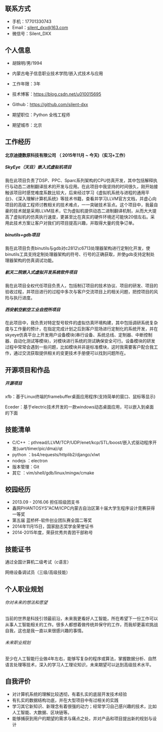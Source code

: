 ## 联系方式

- 手机：17701330743 
- Email：silent_dxx@163.com
- 微信号：Silent_DXX

## 个人信息
- 胡锦明/男/1994
- 内蒙古电子信息职业技术学院/嵌入式技术与应用

- 工作年限：3年

- 技术博客：https://blog.csdn.net/u010015695

- Github：https://github.com/silent-dxx

- 期望职位：Python 全栈工程师

- 期望城市：北京

## 工作经历
#### 北京迪捷数原科技有限公司 （ 2015年11月 ~ 今天)（实习+工作）
##### SkyEye（天目）嵌入式虚拟机项目

我在此项目负责了DSP、PPC、Sparc系列架构的CPU仿真开发，其中包括解释执行与动态二进制翻译技术的开发与应用。在此项目中我坚持的时间很久，刚开始接触该项目时感觉难度系数比较大，后来经过学习《虚拟机系统与进程的通用平台》、《深入理解计算机系统》等技术书籍，查看并学习LLVM官方文档，并虚心向项目的高级工程师讨教相关的技术难点，一一突破技术盲点。这个项目中，我最自豪的技术就是采用LLVM技术，它为虚拟机提供动态二进制翻译机制，从而大大提高了虚拟机的仿真执行速度，更甚至比在真实的硬件环境还可能快20倍左右。采用此技术方案让客户对我们的项目提高兴趣，并取得大量的竞争订单。

##### binutils+gdb项目

我在此项目负责binutils与gdb对c2812\c6713处理器架构进行定制化开发，使binutils工具支持定制处理器架构的符号、行号的正确获取，并使gdb支持定制处理器架构的仿真调试功能。

##### 航天二院嵌入式虚拟开发系统软件项目

我在此项目全权代任项目负责人，包括制订项目的技术协议、项目的研发、项目的验收过程，并项目进行的过程中多次与客户交流项目上的相关问题，把控项目的风险与执行进度。

##### 西安航空航空工业自控所项目

在此项目中，我负责对特定型号软件的虚拟仿真环境构建，其中包括调研系统复杂度与工作量的预计，在指定完成计划之后到客户现场进行定制化的系统开发，并在skyeye仿真平台上开发用户设备模块(串行设备、系统总线、定制器、中断控制器、自动化测试等模块)，对模块进行系统的测试确保安全可行。设备模块的研发过程中常常会遇到一些问题，比如模块并非是标准模块，这时我需要客户配合我工作，通过交流获取提供相关的变更技术手册便可以找到问题所在。

## 开源项目和作品

##### 开源项目

xfb：基于Linux终端的framebuffer桌面应用程序(支持简单的窗口、鼠标等显示)

Eceder：基于electric技术开发的一款windows动态桌面应用，可以嵌入到桌面的下面

## 技能清单

- C/C++     ：pthread/LLVM/TCP/UDP/enet/kcp/STL/boost/嵌入式驱动程序开发(uart/timer/pic/dma)/qt
- python   ：bs4/requests/httplib2/django/xlwt
- nodejs    ：electron
- 版本管理：Git
- 其它        ：vim/shell/gdb/linux/mingw/cmake

## 校园经历

- 2013.09 - 2016.06  担任班级团支书 
- 鑫网PHANTOSYS"ACM/ICPC内蒙古自治区第十届大学生程序设计竞赛获得一等奖
- 第五届 蓝桥杯-软件创业团队赛全国二等奖
- 2014年11月15日，国家励志奖学金荣誉证书
- 2014-2015年度，荣获优秀共青团干部称号

## 技能证书

通过全国计算机二级考试（c语言）

网络设备调试员（三级/高级技能）

## 个人职业规划

###### 你对未来的想法和愿望

当前的世界是科技引领最前沿，未来我更看好人工智能，所在希望下一份工作可以从事人工智能相关的工作。很多人都想着做传统并保守的工作，而我却更喜欢挑战自我，这也是我一直以来很感兴趣的事情。

###### 未来职业规划

至少在人工智能行业做4年左右，能够写复杂的程序或算法，掌握数据分析、自然语言处理等技术，深入的学习人工理论知识，未来期望可以达到高级技术水平。

## 自我评价

- 对计算机系统的理解比较透彻，有着扎实的底层开发技术经验
- 有扎实的数据结构功底，并在大型项目中有过相关的实践
- 学习其它新知识、新理念有着很强的动力；经常学习自己感兴趣的技术，比如人工智能、大数据、区块链等。
- 能够捕获到用户的期望的需求与痛点之处，并对产品和项目提出新的规划与设计